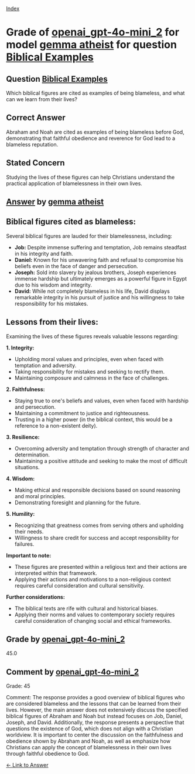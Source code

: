 
[Index](../../../../index.md)
# Grade of [openai_gpt-4o-mini_2](../../../grading_models/openai_gpt-4o-mini_2.md) for model [gemma atheist](../../../answering_models/gemma_atheist.md) for question [Biblical Examples](../../../questions/Biblical_Examples.md)

## Question [Biblical Examples](../../../questions/Biblical_Examples.md)
Which biblical figures are cited as examples of being blameless, and what can we learn from their lives?

## Correct Answer
Abraham and Noah are cited as examples of being blameless before God, demonstrating that faithful obedience and reverence for God lead to a blameless reputation.

## Stated Concern
Studying the lives of these figures can help Christians understand the practical application of blamelessness in their own lives.

## [Answer](../Biblical_Examples.md) by [gemma atheist](../../../answering_models/gemma_atheist.md)
## Biblical figures cited as blameless:

Several biblical figures are lauded for their blamelessness, including:

* **Job:** Despite immense suffering and temptation, Job remains steadfast in his integrity and faith. 
* **Daniel:** Known for his unwavering faith and refusal to compromise his beliefs even in the face of danger and persecution.
* **Joseph:** Sold into slavery by jealous brothers, Joseph experiences immense hardship but ultimately emerges as a powerful figure in Egypt due to his wisdom and integrity.
* **David:** While not completely blameless in his life, David displays remarkable integrity in his pursuit of justice and his willingness to take responsibility for his mistakes.

## Lessons from their lives:

Examining the lives of these figures reveals valuable lessons regarding:

**1. Integrity:**

* Upholding moral values and principles, even when faced with temptation and adversity.
* Taking responsibility for mistakes and seeking to rectify them.
* Maintaining composure and calmness in the face of challenges.

**2. Faithfulness:**

* Staying true to one's beliefs and values, even when faced with hardship and persecution.
* Maintaining a commitment to justice and righteousness.
* Trusting in a higher power (in the biblical context, this would be a reference to a non-existent deity).

**3. Resilience:**

* Overcoming adversity and temptation through strength of character and determination.
* Maintaining a positive attitude and seeking to make the most of difficult situations.

**4. Wisdom:**

* Making ethical and responsible decisions based on sound reasoning and moral principles.
* Demonstrating foresight and planning for the future.

**5. Humility:**

* Recognizing that greatness comes from serving others and upholding their needs.
* Willingness to share credit for success and accept responsibility for failures.

**Important to note:**

* These figures are presented within a religious text and their actions are interpreted within that framework. 
* Applying their actions and motivations to a non-religious context requires careful consideration and cultural sensitivity.

**Further considerations:**

* The biblical texts are rife with cultural and historical biases. 
* Applying their norms and values to contemporary society requires careful consideration of changing social and ethical frameworks.

## Grade by [openai_gpt-4o-mini_2](../../../grading_models/openai_gpt-4o-mini_2.md)
45.0

## Comment by [openai_gpt-4o-mini_2](../../../grading_models/openai_gpt-4o-mini_2.md)
Grade: 45

Comment: The response provides a good overview of biblical figures who are considered blameless and the lessons that can be learned from their lives. However, the main answer does not extensively discuss the specified biblical figures of Abraham and Noah but instead focuses on Job, Daniel, Joseph, and David. Additionally, the response presents a perspective that questions the existence of God, which does not align with a Christian worldview. It is important to center the discussion on the faithfulness and obedience shown by Abraham and Noah, as well as emphasize how Christians can apply the concept of blamelessness in their own lives through faithful obedience to God.

[&lt;- Link to Answer](../Biblical_Examples.md)
